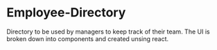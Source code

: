 # Employee-Directory
Directory to be used by managers to keep track of their team. The UI is broken down into components and created unsing react. 
